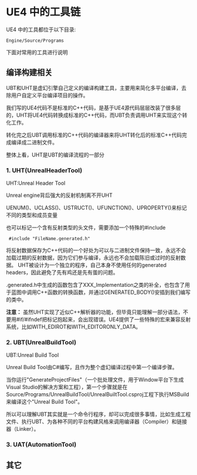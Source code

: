# UE4 中的工具链

UE4 中的工具都位于以下目录:

```
Engine/Source/Programs
```

下面对常用的工具进行说明

## 编译构建相关

UBT和UHT是虚幻引擎自己定义的编译构建工具，主要用来简化多平台编译，去除用户自定义平台编译项目的操作。

我们写的UE4代码不是标准的C++代码，是基于UE4源代码层层改装了很多层的，UHT将UE4代码转换成标准的C++代码，而UBT负责调用UHT来实现这个转化工作。

转化完之后UBT调用标准的C++代码的编译器来将UHT转化后的标准C++代码完成编译成二进制文件。

整体上看，UHT是UBT的编译流程的一部分

### 1. UHT(UnrealHeaderTool)

UHT:Unreal Header Tool

Unreal engine背后强大的反射机制离不开UHT

UENUM()、UCLASS()、USTRUCT()、UFUNCTION()、UPROPERTY()来标记不同的类型和成员变量

也可以标记一个含有反射类型的头文件，需要添加一个特殊的#include

```
 #include "FileName.generated.h"
```
将反射数据保存为C++代码的一个好处为可以与二进制文件保持一致，永远不会加载过期的反射数据，因为它们参与编译，永远也不会加载陈旧或过时的反射数据。
UHT被设计为一个独立的程序，自己本身不使用任何的generated headers，因此避免了先有鸡还是先有蛋的问题。

.generated.h中生成的函数包含了XXX_Implementation之类的补全，也包含了用于蓝图中调用C++函数的转换函数，并通过GENERATED_BODY()安插到我们编写的类中。

**注意：** 虽然UHT实现了近似C++解析器的功能，但毕竟只能理解一部分语法，不要用#if/#ifndef把标记抱起来，会出现错误。UE4提供了一些特殊的宏来兼容反射系统，比如WITH_EDIROT和WITH_EDITORONLY_DATA。

### 2. UBT(UnrealBuildTool)

UBT:Unreal Build Tool

Unreal Build Tool由C#编写，且作为整个虚幻编译过程中第一个编译步骤。

当你运行"GenerateProjectFiles"（一个批处理文件，用于Window平台下生成Visual Studio的解决方案和工程），第一个步骤就是在Source/Programs/UnrealBuildTool/UnrealBuiltTool.csproj工程下执行MSBuild来编译这个"Unreal Build Tool"。

所以可以理解UBT其实就是一个命令行程序，却可以完成很多事情，比如生成工程文件、执行UBT、为各种不同的平台构建风格来调用编译器（Compiler）和链接器（Linker）。

### 3. UAT(AutomationTool)

## 其它

